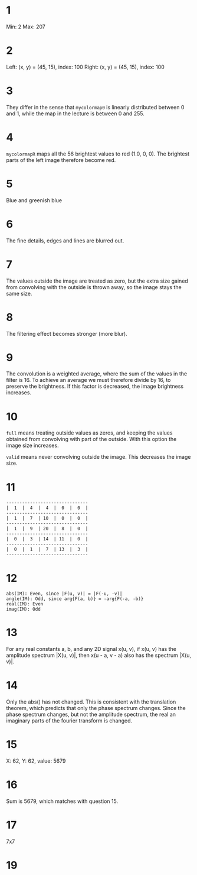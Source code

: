 # 1

Min: 2
Max: 207

# 2

Left: (x, y) = (45, 15), index: 100
Right: (x, y) = (45, 15), index: 100

# 3

They differ in the sense that `mycolormap0` is linearly
distributed between 0 and 1, while the map in the lecture
is between 0 and 255.

# 4

`mycolormapR` maps all the 56 brightest values to red (1.0, 0, 0).
The brightest parts of the left image therefore become red.

# 5

Blue and greenish blue

# 6

The fine details, edges and lines are blurred out.

# 7

The values outside the image are treated as zero, but the extra size gained from
convolving with the outside is thrown away, so the image stays the same size.

# 8

The filtering effect becomes stronger (more blur).

# 9

The convolution is a weighted average, where the sum of the values in the filter is 16.
To achieve an average we must therefore divide by 16, to preserve the brightness.
If this factor is decreased, the image brightness increases.

# 10

`full` means treating outside values as zeros, and keeping the values obtained from
convolving with part of the outside. With this option the image size increases.

`valid` means never convolving outside the image. This decreases the image size.

# 11

```
-------------------------------
|  1  |  4  |  4  |  0  |  0  |
-------------------------------
|  1  |  7  | 10  |  0  |  0  |
-------------------------------
|  1  |  9  | 20  |  8  |  0  |
-------------------------------
|  0  |  3  | 14  | 11  |  0  |
-------------------------------
|  0  |  1  |  7  | 13  |  3  |
-------------------------------
```

# 12

```
abs(IM): Even, since |F(u, v)| = |F(-u, -v)|
angle(IM): Odd, since arg{F(a, b)} = -arg{F(-a, -b)}
real(IM): Even
imag(IM): Odd
```

# 13

For any real constants a, b, and any 2D signal x(u, v), if x(u, v) has the amplitude
spectrum |X(u, v)|, then x(u - a, v - a) also has the spectrum |X(u, v)|.

# 14

Only the abs() has not changed. This is consistent with the translation
theorem, which predicts that only the phase spectrum changes. Since
the phase spectrum changes, but not the amplitude spectrum, the
real an imaginary parts of the fourier transform is changed.

# 15

X: 62, Y: 62, value: 5679

# 16

Sum is 5679, which matches with question 15.

# 17

7x7

# 19


